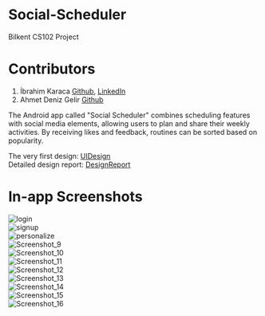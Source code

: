 # Social-Scheduler
Bilkent CS102 Project

# Contributors
1. İbrahim Karaca [Github](https://github.com/gedd1), [LinkedIn](https://www.linkedin.com/in/ibrahim-karaca-5332b225a?lipi=urn%3Ali%3Apage%3Ad_flagship3_profile_view_base_contact_details%3BAwua81h0RwmFp6KRNXX71Q%3D%3D)
2. Ahmet Deniz Gelir [Github](https://github.com/adenizgelir0)

The Android app called "Social Scheduler" combines scheduling features with social media elements, allowing users to plan and share their weekly activities. By receiving likes and feedback, routines can be sorted based on popularity.

The very first design: [UIDesign](https://github.com/karaca-i/Social-Scheduler/blob/main/uireport.pdf)  
Detailed design report: [DesignReport](https://github.com/gedd1/Social-Scheduler/blob/main/DetailedDesignReport.pdf)

# In-app Screenshots

![login](https://github.com/cartoonRunner/Social-Scheduler/assets/114016405/b899abdd-6d57-4f24-b8f3-76e9383c0ae1)  
![signup](https://github.com/cartoonRunner/Social-Scheduler/assets/114016405/666494ad-c3e1-491e-80bd-75de6eebcc10)  
![personalize](https://github.com/cartoonRunner/Social-Scheduler/assets/114016405/f171fc5b-9e35-4cbc-9dab-99abccbe4715)  
![Screenshot_9](https://github.com/cartoonRunner/Social-Scheduler/assets/114016405/2d448406-3559-4149-9c67-72822dcbe666)  
![Screenshot_10](https://github.com/cartoonRunner/Social-Scheduler/assets/114016405/e99b6adf-f7c6-456b-bfc0-79843be9714b)  
![Screenshot_11](https://github.com/cartoonRunner/Social-Scheduler/assets/114016405/8dd87e5c-f109-412d-b215-7a94ad9d4031)  
![Screenshot_12](https://github.com/cartoonRunner/Social-Scheduler/assets/114016405/70668d7d-3116-4bac-9d90-b52c14d197f3)  
![Screenshot_13](https://github.com/cartoonRunner/Social-Scheduler/assets/114016405/a34462d5-ad30-44d1-ae28-430779beafd8)  
![Screenshot_14](https://github.com/cartoonRunner/Social-Scheduler/assets/114016405/f289b6cd-4e75-429c-948a-4bf950648977)  
![Screenshot_15](https://github.com/cartoonRunner/Social-Scheduler/assets/114016405/e14a671f-7ae2-429b-a0ab-244918f56c1e)  
![Screenshot_16](https://github.com/cartoonRunner/Social-Scheduler/assets/114016405/b092b88d-8c2a-4fe9-a430-6f14d2a711d1)
